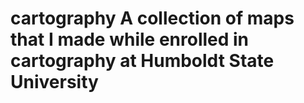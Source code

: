 # cartography A collection of maps that I made while enrolled in cartography at Humboldt State University
